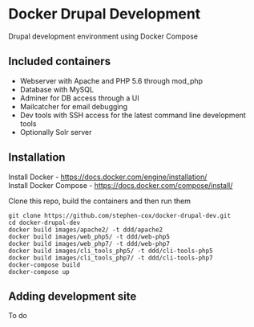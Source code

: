 Docker Drupal Development
=========================

Drupal development environment using Docker Compose

Included containers
-------------------

 - Webserver with Apache and PHP 5.6 through mod_php
 - Database with MySQL
 - Adminer for DB access through a UI
 - Mailcatcher for email debugging
 - Dev tools with SSH access for the latest command line development tools
 - Optionally Solr server

Installation
------------

Install Docker - https://docs.docker.com/engine/installation/  
Install Docker Compose - https://docs.docker.com/compose/install/

Clone this repo, build the containers and then run them

    git clone https://github.com/stephen-cox/docker-drupal-dev.git
    cd docker-drupal-dev
    docker build images/apache2/ -t ddd/apache2
    docker build images/web_php5/ -t ddd/web-php5
    docker build images/web_php7/ -t ddd/web-php7
    docker build images/cli_tools_php5/ -t ddd/cli-tools-php5
    docker build images/cli_tools_php7/ -t ddd/cli-tools-php7
    docker-compose build
    docker-compose up    

Adding development site
-----------------------

To do
